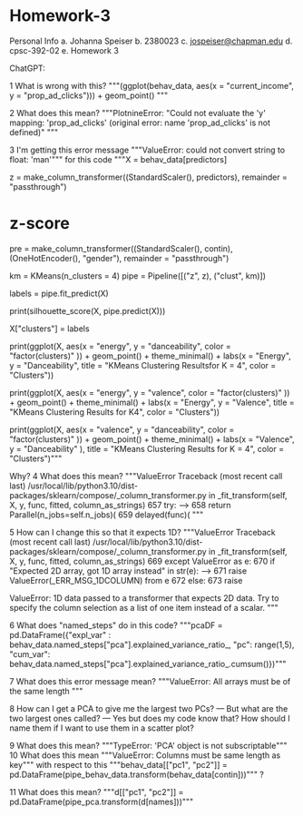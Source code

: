 # Homework-3
Personal Info
a. Johanna Speiser
b. 2380023
c. jospeiser@chapman.edu
d. cpsc-392-02
e. Homework 3

ChatGPT:

1
What is wrong with this? """(ggplot(behav_data, aes(x = "current_income", y = "prop_ad_clicks"))) + geom_point()
"""

2
What does this mean? """PlotnineError: "Could not evaluate the 'y' mapping: 'prop_ad_clicks' (original error: name 'prop_ad_clicks' is not defined)"
"""

3
I'm getting this error message """ValueError: could not convert string to float: 'man'""" for this code """X = behav_data[predictors]

z = make_column_transformer((StandardScaler(), predictors),
remainder = "passthrough")

# z-score
pre = make_column_transformer((StandardScaler(), contin),
(OneHotEncoder(), "gender"),
remainder = "passthrough")

km = KMeans(n_clusters = 4)
pipe = Pipeline([("z", z), ("clust", km)])

labels = pipe.fit_predict(X)

print(silhouette_score(X, pipe.predict(X)))

X["clusters"] = labels

print(ggplot(X, aes(x = "energy", y = "danceability", color = "factor(clusters)" )) +
geom_point() + theme_minimal() + labs(x = "Energy", y = "Danceability",
title = "KMeans Clustering Resultsfor K = 4", color = "Clusters"))

print(ggplot(X, aes(x = "energy", y = "valence", color = "factor(clusters)" )) +
geom_point() + theme_minimal() + labs(x = "Energy", y = "Valence",
title = "KMeans Clustering Results for K4", color = "Clusters"))

print(ggplot(X, aes(x = "valence", y = "danceability", color = "factor(clusters)" )) +
geom_point() + theme_minimal() + labs(x = "Valence", y = "Danceability" ),
title = "KMeans Clustering Results for K = 4", color = "Clusters")"""

Why?
4
What does this mean? """ValueError Traceback (most recent call last)
/usr/local/lib/python3.10/dist-packages/sklearn/compose/_column_transformer.py in _fit_transform(self, X, y, func, fitted, column_as_strings)
657 try:
--> 658 return Parallel(n_jobs=self.n_jobs)(
659 delayed(func)(
"""

5
How can I change this so that it expects 1D? """ValueError                                Traceback (most recent call last)
/usr/local/lib/python3.10/dist-packages/sklearn/compose/_column_transformer.py in _fit_transform(self, X, y, func, fitted, column_as_strings)
    669         except ValueError as e:
    670             if "Expected 2D array, got 1D array instead" in str(e):
--> 671                 raise ValueError(_ERR_MSG_1DCOLUMN) from e
    672             else:
    673                 raise

ValueError: 1D data passed to a transformer that expects 2D data. Try to specify the column selection as a list of one item instead of a scalar.
"""

6
What does "named_steps" do in this code? """pcaDF = pd.DataFrame({"expl_var" : behav_data.named_steps["pca"].explained_variance_ratio_,
"pc": range(1,5), "cum_var": behav_data.named_steps["pca"].explained_variance_ratio_.cumsum()})"""

7
What does this error message mean? """ValueError: All arrays must be of the same length
"""

8
How can I get a PCA to give me the largest two PCs?
—
​​But what are the two largest ones called?
—
Yes but does my code know that? How should I name them if I want to use them in a scatter plot?

9
What does this mean? """TypeError: 'PCA' object is not subscriptable"""
10
What does this mean """ValueError: Columns must be same length as key""" with respect to this """behav_data[["pc1", "pc2"]] = pd.DataFrame(pipe_behav_data.transform(behav_data[contin]))""" ?

11
What does this mean? """d[["pc1", "pc2"]] = pd.DataFrame(pipe_pca.transform(d[names]))"""

